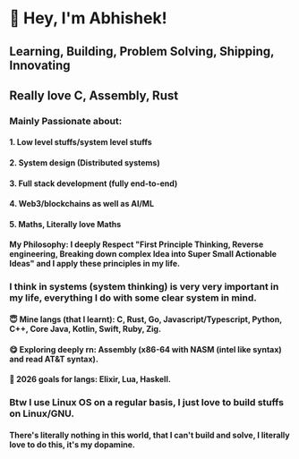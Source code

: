 
# 👋 Hey, I'm Abhishek!  

## Learning, Building, Problem Solving, Shipping, Innovating

## Really love C, Assembly, Rust
### Mainly Passionate about:
#### 1. Low level stuffs/system level stuffs
#### 2. System design (Distributed systems)
#### 3. Full stack development (fully end-to-end)
#### 4. Web3/blockchains as well as AI/ML
#### 5. Maths, Literally love Maths

#### My Philosophy: I deeply Respect "First Principle Thinking, Reverse engineering, Breaking down complex Idea into Super Small Actionable Ideas" and I apply these principles in my life.
### I think in systems (system thinking) is very very important in my life, everything I do with some clear system in mind.

#### 😇 Mine langs (that I learnt): C, Rust, Go, Javascript/Typescript, Python, C++, Core Java, Kotlin, Swift, Ruby, Zig.
#### 😋 Exploring deeply rn: Assembly (x86-64 with NASM (intel like syntax) and read AT&T syntax).
#### 🤫 2026 goals for langs: Elixir, Lua, Haskell.

### Btw I use Linux OS on a regular basis, I just love to build stuffs on Linux/GNU.
#### There's literally nothing in this world, that I can't build and solve, I literally love to do this, it's my dopamine.

